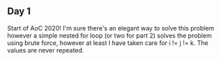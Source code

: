 ## Day 1

Start of AoC 2020! I'm sure there's an elegant way to solve this problem however a simple nested for loop (or two for part 2) solves the problem using brute force, however at least I have taken care for i != j != k. The values are never repeated. 